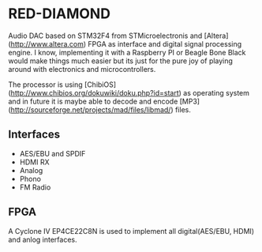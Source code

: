 # RED-DIAMOND

Audio DAC based on STM32F4 from STMicroelectronis and [Altera] (http://www.altera.com) FPGA as interface and digital signal processing engine. I know, implementing it with a Raspberry PI or Beagle Bone Black would make things much easier but its just for the pure joy of playing around with electronics and microcontrollers.

The processor is using [ChibiOS] (http://www.chibios.org/dokuwiki/doku.php?id=start) as operating system and in future it is maybe able to decode and encode [MP3] (http://sourceforge.net/projects/mad/files/libmad/) files.

## Interfaces
* AES/EBU and SPDIF
* HDMI RX
* Analog
* Phono
* FM Radio

## FPGA
A Cyclone IV EP4CE22C8N is used to implement all digital(AES/EBU, HDMI) and anlog interfaces.
